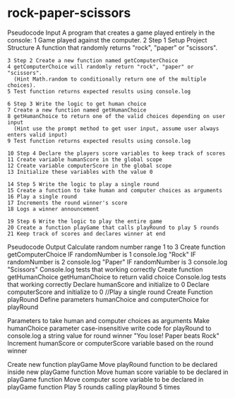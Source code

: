 # rock-paper-scissors

Pseudocode Input
A program that creates a game played entirely in the console:
    1 Game played against the computer.
    2 Step 1 Setup Project Structure
      A function that randomly returns "rock", "paper" or "scissors".

    3 Step 2 Create a new function named getComputerChoice
    4 getComputerChoice will randomly return "rock", "paper" or "scissors".
      (Hint Math.random to conditionally return one of the multiple choices).
    5 Test function returns expected results using console.log

    6 Step 3 Write the logic to get human choice
    7 Create a new function named getHumanChoice
    8 getHumanChoice to return one of the valid choices depending on user input
      (Hint use the prompt method to get user input, assume user always enters valid input)
    9 Test function returns expected results using console.log

    10 Step 4 Declare the players score variables to keep track of scores
    11 Create variable humanScore in the global scope
    12 Create variable computerScore in the global scope
    13 Initialize these variables with the value 0

    14 Step 5 Write the logic to play a single round
    15 Create a function to take human and computer choices as arguments 
    16 Play a single round
    17 Increments the round winner's score
    18 Logs a winner announcement

    19 Step 6 Write the logic to play the entire game
    20 Create a function playGame that calls playRound to play 5 rounds
    21 Keep track of scores and declares winner at end

Pseudocode Output
Calculate random number range 1 to 3
Create function getComputerChoice
IF randomNumber is 1 console.log "Rock"
IF randomNumber is 2 console.log "Paper"
IF randomNumber is 3 console.log "Scissors"
Console.log tests that working correctly
Create function getHumanChoice
getHumanChoice to return valid choice
Console.log tests that working correctly
Declare humanScore and initialize to 0
Declare computerScore and initialize to 0
//Play a single round
Create Function playRound
Define parameters humanChoice and computerChoice for playRound 

Parameters to take human and computer choices as arguments
Make humanChoice parameter case-insensitive
write code for playRound to console.log a string value for round winner
"You lose! Paper beats Rock"
Increment humanScore or computerScore variable based on the round winner

Create new function playGame
Move playRound function to be declared inside new playGame function
Move human score variable to be declared in playGame function 
Move computer score variable to be declared in playGame function 
Play 5 rounds calling playRound 5 times



